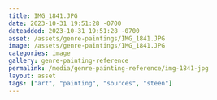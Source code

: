 ```yaml
---
title: IMG_1841.JPG
date: 2023-10-31 19:51:28 -0700
dateadded: 2023-10-31 19:51:28 -0700
asset: /assets/genre-paintings/IMG_1841.JPG
image: /assets/genre-paintings/IMG_1841.JPG
categories: image
gallery: genre-painting-reference
permalink: /media/genre-painting-reference/img-1841-jpg
layout: asset
tags: ["art", "painting", "sources", "steen"]
--- 
```

